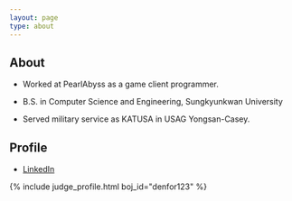 ```yaml
---
layout: page
type: about
---
```


## About

* Worked at PearlAbyss as a game client programmer.

* B.S. in Computer Science and Engineering, Sungkyunkwan University

* Served military service as KATUSA in USAG Yongsan-Casey.

## Profile

* [LinkedIn](www.linkedin.com/in/minstardev)

{% include judge_profile.html boj_id="denfor123" %}
